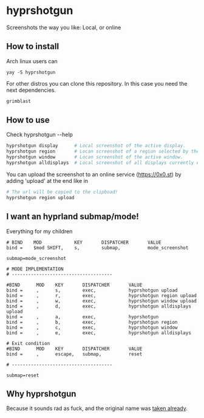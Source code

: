 # hyprshotgun
Screenshots the way you like: Local, or online

## How to install

Arch linux users can

    yay -S hyprshotgun

For other distros you can clone this repository. In this case you need the next dependencies.

``` sh
grimblast
```

## How to use
Check hyprshotgun --help
``` sh
hyprshotgun display      # Local screenshot of the active display.
hyprshotgun region       # Locan screenshot of a region selected by the user.
hyprshotgun window       # Locan screenshot of the active window.
hyprshotgun alldisplays  # Local screenshot of all displays currently enabled.
```
You can upload the screenshot to an online service (https://0x0.st) by adding 'upload' at the end like in

``` sh
# The url will be copied to the clipboad!
hyprshotgun region upload
```

## I want an hyprland submap/mode!

Everything for my children
```
# BIND    MOD            KEY       DISPATCHER       VALUE
bind =    $mod SHIFT,    s,        submap,          mode_screenshot
```

```
submap=mode_screenshot

# MODE IMPLEMENTATION
# -------------------------------------

#BIND      MOD    KEY       DISPATCHER       VALUE
bind =     ,      s,        exec,            hyprshotgun upload
bind =     ,      r,        exec,            hyprshotgun region upload
bind =     ,      w,        exec,            hyprshotgun window upload
bind =     ,      d,        exec,            hyprshotgun alldisplays upload
bind =     ,      a,        exec,            hyprshotgun
bind =     ,      b,        exec,            hyprshotgun region
bind =     ,      c,        exec,            hyprshotgun window 
bind =     ,      e,        exec,            hyprshotgun alldisplays

# Exit condition
#BIND      MOD    KEY       DISPATCHER       VALUE
bind =     ,      escape,   submap,          reset 

# -------------------------------------

submap=reset
```

## Why hyprshotgun
Because it sounds rad as fuck, and the original name was [taken already](https://github.com/Gustash/Hyprshot).

